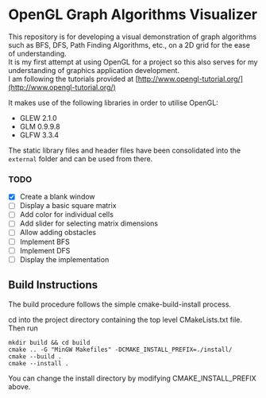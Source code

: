 # OpenGL Graph Algorithms Visualizer
This repository is for developing a visual demonstration of graph algorithms such as BFS, DFS, Path Finding Algorithms, etc., on a 2D grid for the ease of understanding.  
It is my first attempt at using OpenGL for a project so this also serves for my understanding of graphics application development.  
I am following the tutorials provided at [http://www.opengl-tutorial.org/](http://www.opengl-tutorial.org/)

It makes use of the following libraries in order to utilise OpenGL:
- GLEW 2.1.0
- GLM 0.9.9.8
- GLFW 3.3.4

The static library files and header files have been consolidated into the ```external``` folder and can be used from there.

### TODO
- [x] Create a blank window
- [ ] Display a basic square matrix
- [ ] Add color for individual cells
- [ ] Add slider for selecting matrix dimensions
- [ ] Allow adding obstacles
- [ ] Implement BFS
- [ ] Implement DFS
- [ ] Display the implementation

## Build Instructions
The build procedure follows the simple cmake-build-install process.

cd into the project directory containing the top level CMakeLists.txt file.  
Then run  

```
mkdir build && cd build
cmake .. -G "MinGW Makefiles" -DCMAKE_INSTALL_PREFIX=./install/
cmake --build .
cmake --install .
```
You can change the install directory by modifying CMAKE_INSTALL_PREFIX above.